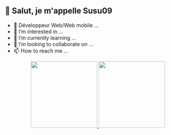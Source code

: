 ## 👋 Salut, je m'appelle Susu09 

- 🏫 Développeur Web/Web mobile ...
- 👀 I’m interested in ...
- 🌱 I’m currently learning ...
- 💞️ I’m looking to collaborate on ...
- 📫 How to reach me ...

<div align="center">
  <a href="https://github.com/marcelosulivane">
  <img height="180em" src="https://github-readme-stats.vercel.app/api?username=marcelosulivane&show_icons=true&theme=dracula&include_all_commits=true&count_private=true"/>
  <img height="180em" src="https://github-readme-stats.vercel.app/api/top-langs/?username=marcelosulivane&layout=compact&langs_count=7&theme=dark"/>
</div>
